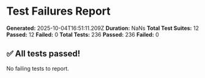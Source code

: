 # Test Failures Report

**Generated:** 2025-10-04T16:51:11.209Z
**Duration:** NaNs
**Total Test Suites:** 12
**Passed:** 12
**Failed:** 0
**Total Tests:** 236
**Passed:** 236
**Failed:** 0

## ✅ All tests passed!

No failing tests to report.

